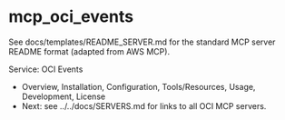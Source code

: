 # mcp_oci_events

See docs/templates/README_SERVER.md for the standard MCP server README format (adapted from AWS MCP).

Service: OCI Events

- Overview, Installation, Configuration, Tools/Resources, Usage, Development, License
- Next: see ../../docs/SERVERS.md for links to all OCI MCP servers.
